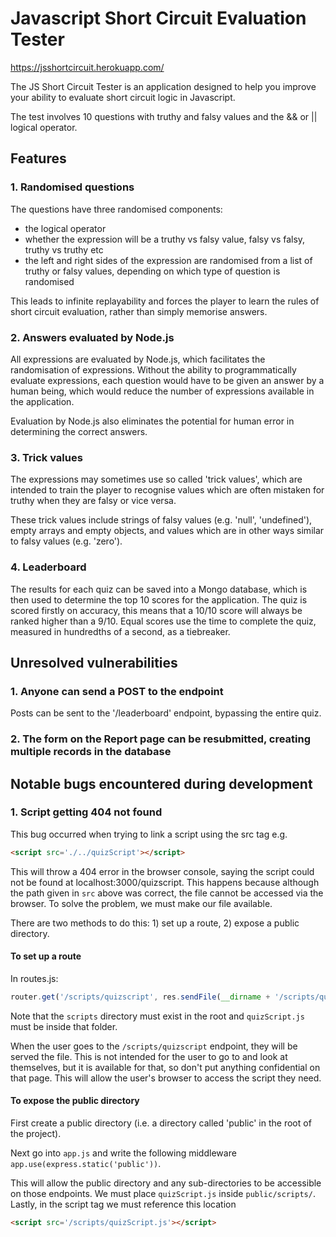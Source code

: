 # Javascript Short Circuit Evaluation Tester

https://jsshortcircuit.herokuapp.com/

The JS Short Circuit Tester is an application designed to help you improve your ability to evaluate short circuit logic in Javascript.

The test involves 10 questions with truthy and falsy values and the && or || logical operator.

## Features

### 1. Randomised questions

The questions have three randomised components:
- the logical operator
- whether the expression will be a truthy vs falsy value, falsy vs falsy, truthy vs truthy etc
- the left and right sides of the expression are randomised from a list of truthy or falsy values, depending on which type of question is randomised

This leads to infinite replayability and forces the player to learn the rules of short circuit evaluation, rather than simply memorise answers.

### 2. Answers evaluated by Node.js

All expressions are evaluated by Node.js, which facilitates the randomisation of expressions. Without the ability to programmatically evaluate expressions, each question would have to be given an answer by a human being, which would reduce the number of expressions available in the application.

Evaluation by Node.js also eliminates the potential for human error in determining the correct answers.

### 3. Trick values

The expressions may sometimes use so called 'trick values', which are intended to train the player to recognise values which are often mistaken for truthy when they are falsy or vice versa.

These trick values include strings of falsy values (e.g. 'null', 'undefined'), empty arrays and empty objects, and values which are in other ways similar to falsy values (e.g. 'zero').

### 4. Leaderboard

The results for each quiz can be saved into a Mongo database, which is then used to determine the top 10 scores for the application. The quiz is scored firstly on accuracy, this means that a 10/10 score will always be ranked higher than a 9/10. Equal scores use the time to complete the quiz, measured in hundredths of a second, as a tiebreaker.

## Unresolved vulnerabilities

### 1. Anyone can send a POST to the endpoint

Posts can be sent to the '/leaderboard' endpoint, bypassing the entire quiz.

### 2. The form on the Report page can be resubmitted, creating multiple records in the database

## Notable bugs encountered during development

### 1. Script getting 404 not found

This bug occurred when trying to link a script using the src tag e.g.
```HTML
<script src='./../quizScript'></script>
```

This will throw a 404 error in the browser console, saying the script could not be found at localhost:3000/quizscript. This happens because although the path given in ```src``` above was correct, the file cannot be accessed via the browser. To solve the problem, we must make our file available.

There are two methods to do this: 1) set up a route, 2) expose a public directory.

#### To set up a route

In routes.js:
```Javascript
router.get('/scripts/quizscript', res.sendFile(__dirname + '/scripts/quizScript.js'));
```

Note that the ```scripts``` directory must exist in the root and ```quizScript.js``` must be inside that folder.

When the user goes to the ```/scripts/quizscript``` endpoint, they will be served the file. This is not intended for the user to go to and look at themselves, but it is available for that, so don't put anything confidential on that page. This will allow the user's browser to access the script they need.

#### To expose the public directory

First create a public directory (i.e. a directory called 'public' in the root of the project).

Next go into ```app.js``` and write the following middleware ```app.use(express.static('public'))```.

This will allow the public directory and any sub-directories to be accessible on those endpoints. We must place ```quizScript.js``` inside ```public/scripts/```. Lastly, in the script tag we must reference this location 
```HTML
<script src='/scripts/quizScript.js'></script>
```